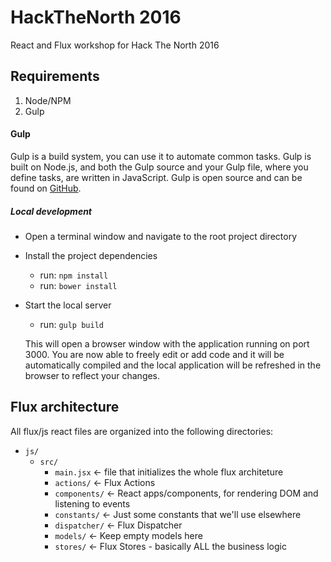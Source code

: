# HackTheNorth 2016
React and Flux workshop for Hack The North 2016

## Requirements

1. Node/NPM
2. Gulp

#### Gulp

Gulp is a build system, you can use it to automate common tasks. Gulp is built on Node.js, and both the Gulp source and your Gulp file, where you define tasks, are written in JavaScript.
Gulp is open source and can be found on [GitHub](https://github.com/gulpjs/gulp/).

##### Local development
  * Open a terminal window and navigate to the root project directory
  * Install the project dependencies
  	* run: `npm install`
  	* run: `bower install`
  * Start the local server
  	* run: `gulp build`
    
    This will open a browser window with the application running on port 3000.
    You are now able to freely edit or add code and it will be automatically compiled and
    the local application will be refreshed in the browser to reflect your changes.
    
## Flux architecture

All flux/js react files are organized into the following directories:

* `js/`
    * `src/`
        * `main.jsx`       <- file that initializes the whole flux architeture
        * `actions/`     <- Flux Actions
        * `components/`  <- React apps/components, for rendering DOM and listening to events
        * `constants/`   <- Just some constants that we'll use elsewhere
        * `dispatcher/`  <- Flux Dispatcher
        * `models/`      <- Keep empty models here
        * `stores/`      <- Flux Stores - basically ALL the business logic